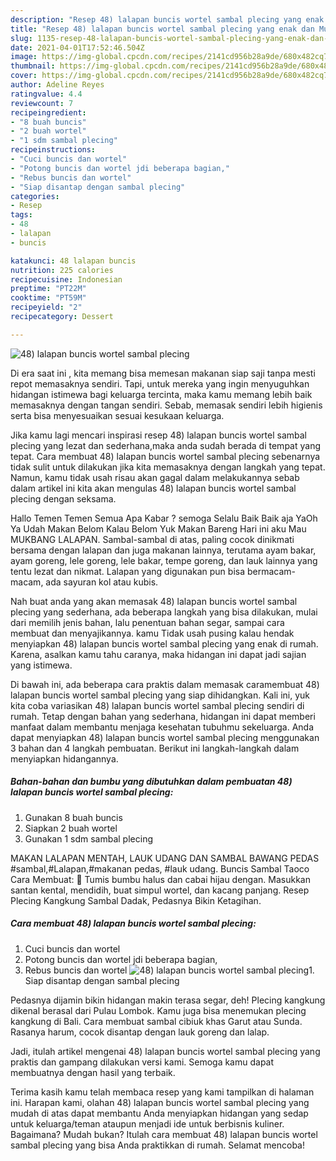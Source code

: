```yaml
---
description: "Resep 48) lalapan buncis wortel sambal plecing yang enak dan Mudah Dibuat"
title: "Resep 48) lalapan buncis wortel sambal plecing yang enak dan Mudah Dibuat"
slug: 1135-resep-48-lalapan-buncis-wortel-sambal-plecing-yang-enak-dan-mudah-dibuat
date: 2021-04-01T17:52:46.504Z
image: https://img-global.cpcdn.com/recipes/2141cd956b28a9de/680x482cq70/48-lalapan-buncis-wortel-sambal-plecing-foto-resep-utama.jpg
thumbnail: https://img-global.cpcdn.com/recipes/2141cd956b28a9de/680x482cq70/48-lalapan-buncis-wortel-sambal-plecing-foto-resep-utama.jpg
cover: https://img-global.cpcdn.com/recipes/2141cd956b28a9de/680x482cq70/48-lalapan-buncis-wortel-sambal-plecing-foto-resep-utama.jpg
author: Adeline Reyes
ratingvalue: 4.4
reviewcount: 7
recipeingredient:
- "8 buah buncis"
- "2 buah wortel"
- "1 sdm sambal plecing"
recipeinstructions:
- "Cuci buncis dan wortel"
- "Potong buncis dan wortel jdi beberapa bagian,"
- "Rebus buncis dan wortel"
- "Siap disantap dengan sambal plecing"
categories:
- Resep
tags:
- 48
- lalapan
- buncis

katakunci: 48 lalapan buncis 
nutrition: 225 calories
recipecuisine: Indonesian
preptime: "PT22M"
cooktime: "PT59M"
recipeyield: "2"
recipecategory: Dessert

---
```



![48) lalapan buncis wortel sambal plecing](https://img-global.cpcdn.com/recipes/2141cd956b28a9de/680x482cq70/48-lalapan-buncis-wortel-sambal-plecing-foto-resep-utama.jpg)

Di era  saat ini , kita memang bisa memesan makanan siap saji tanpa mesti repot memasaknya sendiri. Tapi, untuk mereka yang ingin menyuguhkan hidangan istimewa bagi keluarga tercinta, maka kamu memang lebih baik memasaknya dengan tangan sendiri. Sebab, memasak sendiri lebih higienis serta bisa menyesuaikan sesuai kesukaan keluarga.

Jika kamu lagi mencari inspirasi resep 48) lalapan buncis wortel sambal plecing yang lezat dan sederhana,maka anda sudah berada di tempat yang tepat. Cara membuat 48) lalapan buncis wortel sambal plecing  sebenarnya tidak sulit untuk dilakukan jika kita memasaknya dengan langkah yang tepat. Namun, kamu tidak usah risau akan gagal dalam melakukannya 
sebab dalam artikel ini kita akan mengulas 48) lalapan buncis wortel sambal plecing dengan seksama.  

Hallo Temen Temen Semua Apa Kabar ? semoga Selalu Baik Baik aja YaOh Ya Udah Makan Belom Kalau Belom Yuk Makan Bareng Hari ini aku Mau MUKBANG LALAPAN. Sambal-sambal di atas, paling cocok dinikmati bersama dengan lalapan dan juga makanan lainnya, terutama ayam bakar, ayam goreng, lele goreng, lele bakar, tempe goreng, dan lauk lainnya yang tentu lezat dan nikmat. Lalapan yang digunakan pun bisa bermacam-macam, ada sayuran kol atau kubis.

Nah buat anda yang akan memasak 48) lalapan buncis wortel sambal plecing yang sederhana, ada beberapa langkah yang bisa dilakukan, mulai dari memilih jenis bahan, lalu penentuan bahan segar, sampai cara membuat dan menyajikannya. kamu Tidak usah pusing kalau hendak menyiapkan 48) lalapan buncis wortel sambal plecing yang enak di rumah. Karena, asalkan kamu  tahu caranya, maka hidangan ini dapat jadi sajian yang istimewa.

Di bawah ini, ada beberapa cara praktis  dalam memasak caramembuat 48) lalapan buncis wortel sambal plecing yang siap dihidangkan. Kali ini, yuk kita coba variasikan 48) lalapan buncis wortel sambal plecing sendiri di rumah. Tetap dengan bahan yang sederhana, hidangan ini dapat memberi manfaat dalam membantu menjaga kesehatan tubuhmu sekeluarga. Anda dapat menyiapkan 48) lalapan buncis wortel sambal plecing menggunakan 3 bahan dan 4 langkah pembuatan. Berikut ini langkah-langkah dalam menyiapkan hidangannya.

<!--inarticleads1-->

##### Bahan-bahan dan bumbu yang dibutuhkan dalam pembuatan 48) lalapan buncis wortel sambal plecing:

1. Gunakan 8 buah buncis
1. Siapkan 2 buah wortel
1. Gunakan 1 sdm sambal plecing


MAKAN LALAPAN MENTAH, LAUK UDANG DAN SAMBAL BAWANG PEDAS #sambal,#Lalapan,#makanan pedas, #lauk udang. Buncis Sambal Taoco Cara Membuat:  Tumis bumbu halus dan cabai hijau dengan. Masukkan santan kental, mendidih, buat simpul wortel, dan kacang panjang. Resep Plecing Kangkung Sambal Dadak, Pedasnya Bikin Ketagihan. 

<!--inarticleads2-->

##### Cara membuat 48) lalapan buncis wortel sambal plecing:

1. Cuci buncis dan wortel
1. Potong buncis dan wortel jdi beberapa bagian,
1. Rebus buncis dan wortel
<img src="https://img-global.cpcdn.com/steps/a33ac837bbc1e952/160x128cq70/48-lalapan-buncis-wortel-sambal-plecing-langkah-memasak-3-foto.jpg" alt="48) lalapan buncis wortel sambal plecing">1. Siap disantap dengan sambal plecing


Pedasnya dijamin bikin hidangan makin terasa segar, deh! Plecing kangkung dikenal berasal dari Pulau Lombok. Kamu juga bisa menemukan plecing kangkung di Bali. Cara membuat sambal cibiuk khas Garut atau Sunda. Rasanya harum, cocok disantap dengan lauk goreng dan lalap. 

Jadi, itulah artikel mengenai  48) lalapan buncis wortel sambal plecing  yang praktis dan gampang dilakukan versi kami. Semoga kamu dapat membuatnya dengan hasil yang terbaik. 

Terima kasih kamu telah membaca resep yang kami tampilkan di halaman ini. Harapan kami, olahan  48) lalapan buncis wortel sambal plecing yang mudah di atas dapat membantu Anda menyiapkan hidangan yang sedap untuk keluarga/teman ataupun menjadi ide untuk berbisnis kuliner. Bagaimana? Mudah bukan? Itulah cara membuat 48) lalapan buncis wortel sambal plecing yang bisa Anda praktikkan di rumah. Selamat mencoba!

